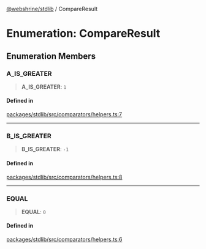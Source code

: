 [@webshrine/stdlib](../globals.md) / CompareResult

# Enumeration: CompareResult

## Enumeration Members

### A\_IS\_GREATER

> **A\_IS\_GREATER**: `1`

#### Defined in

[packages/stdlib/src/comparators/helpers.ts:7](https://github.com/webshrine/webshrine/blob/8cedc3f2efca3108f17475a5ce8404715d0d24a5/packages/stdlib/src/comparators/helpers.ts#L7)

***

### B\_IS\_GREATER

> **B\_IS\_GREATER**: `-1`

#### Defined in

[packages/stdlib/src/comparators/helpers.ts:8](https://github.com/webshrine/webshrine/blob/8cedc3f2efca3108f17475a5ce8404715d0d24a5/packages/stdlib/src/comparators/helpers.ts#L8)

***

### EQUAL

> **EQUAL**: `0`

#### Defined in

[packages/stdlib/src/comparators/helpers.ts:6](https://github.com/webshrine/webshrine/blob/8cedc3f2efca3108f17475a5ce8404715d0d24a5/packages/stdlib/src/comparators/helpers.ts#L6)
